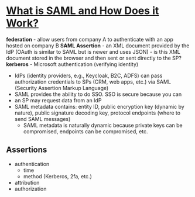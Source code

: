# [What is SAML and How Does it Work?](https://www.varonis.com/blog/what-is-saml)

**federation** - allow users from company A to authenticate with an app hosted on company B
**SAML Assertion** - an XML document provided by the IdP (OAuth is similar to SAML but is newer and uses JSON)
    - is this XML document stored in the browser and then sent or sent directly to the SP?
**kerberos** - Microsoft authentication (verifying identity)

- IdPs (identity providers, e.g., Keycloak, B2C, ADFS) can pass authorization credentials to SPs (CRM, web apps, etc.) via SAML (Security Assertion Markup Language) 
- SAML provides the ability to do SSO. SSO is secure because you can
- an SP may request data from an IdP
- SAML metadata contains: entity ID, public encryption key (dynamic by nature), public signature decoding key, protocol endpoints (where to send SAML messages)
  - SAML metadata is naturally dynamic because private keys can be compromised, endpoints can be compromised, etc.


## Assertions
- authentication
  - time
  - method (Kerberos, 2fa, etc.)
- attribution
- authorization